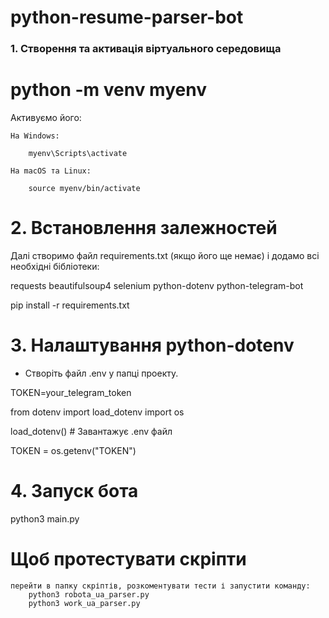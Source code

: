 # python-resume-parser-bot

### 1. Створення та активація віртуального середовища

# python -m venv myenv

Активуємо його:

    На Windows:

        myenv\Scripts\activate

    На macOS та Linux:

        source myenv/bin/activate

# 2. Встановлення залежностей

Далі створимо файл requirements.txt (якщо його ще немає) і додамо всі необхідні бібліотеки:

requests
beautifulsoup4
selenium
python-dotenv
python-telegram-bot

pip install -r requirements.txt

# 3. Налаштування python-dotenv

- Створіть файл .env у папці проекту.

TOKEN=your_telegram_token

from dotenv import load_dotenv
import os

load_dotenv() # Завантажує .env файл

TOKEN = os.getenv("TOKEN")

# 4. Запуск бота

python3 main.py

# Щоб протестувати скріпти

    перейти в папку скріптів, розкоментувати тести і запустити команду:
        python3 robota_ua_parser.py
        python3 work_ua_parser.py
